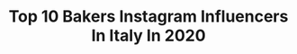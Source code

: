 ---
title: Top 10 Bakers Instagram Influencers In Italy In 2020
description: >-
  Find top bakers Instagram influencers in Italy in 2020. Most popular hashtags: #foodartblog #huffposttaste #nordicware #shareyourtable.
platform: Instagram
profiles:
  - username: "bestobaker"
    fullname: >-
      Giuseppe Besto Stella
    location: "Italy"
    followers: 7026
    engagement: 1423
    commentsToLikes: 0.064533
    id: ck6tyehy039k30j71pe2sx5np
    verified: false
    hashtags: "#covered, #spring, #quarantine, #tattoed"
  - username: "ackyart"
    fullname: >-
      angela de santis
    location: "Italy"
    followers: 11525
    engagement: 932
    commentsToLikes: 0.148545
    id: ck8t79kdyg1eh0j789b6xts54
    verified: false
    hashtags: "#cipiacecucinare, #lemonpoppyseed, #effettosamurai, #aslowmoment"
  - username: "giggiuzzo"
    fullname: >-
      GIGI M.
    location: "Italy"
    followers: 4054
    engagement: 1867
    commentsToLikes: 0.136951
    id: ck8tcceosz0x10j78o88vd740
    verified: false
    hashtags: "#yummy, #bakingstagram, #biga, #fermentonatural"
  - username: "ilragazzochecucina"
    fullname: >-
      
    location: "Italy"
    followers: 12273
    engagement: 800
    commentsToLikes: 0.081113
    id: ck6u3jgeey5550j71u8uemoc4
    verified: false
    hashtags: "#giftedby, #suppliedby, #easteregg, #advertising"
  - username: "charlotteandchocolate"
    fullname: >-
      Carlotta Z. | Baking・Foodphoto
    location: "Italy"
    followers: 2276
    engagement: 1540
    commentsToLikes: 0.140532
    id: ckaork68lnlnv0i78pu1z1guj
    verified: false
    hashtags: "#moodyfood, #lory, #inmykitchen, #bakefromscratch"
  - username: "madewithsourdough"
    fullname: >-
      Jessica | Made With Sourdough
    location: "Italy"
    followers: 20158
    engagement: 377
    commentsToLikes: 0.036981
    id: ck8tb8c4xup2m0j78p0ac2va3
    verified: false
    hashtags: "#mothersday, #sourdoughart, #laminazione, #sauerteig"
  - username: "srubee"
    fullname: >-
      Sruti Nakul
    location: "Italy"
    followers: 74004
    engagement: 1352
    commentsToLikes: 0.003430
    id: ck14hwkvschtq0i19dmgqmk9j
    verified: true
    hashtags: "#complain, #calender2020, #sequinsaree, #beingcute"
  - username: "rossana_pegurri"
    fullname: >-
      Roxana
    location: "Italy"
    followers: 10578
    engagement: 988
    commentsToLikes: 0.330959
    id: ck5znzayupg0e0i14v0w4r6pd
    verified: false
    hashtags: "#arancia, #homemadefood, #cook, #layercake"
  - username: "gabriellagasparinireal"
    fullname: >-
      Gabriella  Foodblogger
    location: "Italy"
    followers: 25387
    engagement: 472
    commentsToLikes: 0.206380
    id: ck55j2r08w4in0i11qrq9yr1v
    verified: false
    hashtags: "#dailyfoodfeed, #parmigiano, #chocolatetart, #composta"
  - username: "tacchiesapori"
    fullname: >-
      Paola Insanguine
    location: "Italy"
    followers: 10489
    engagement: 905
    commentsToLikes: 0.366163
    id: ck5zw0iri58wo0i14glg59a42
    verified: false
    hashtags: "#pastaalluovo, #bagel, #insalateestive, #scattidigusto"
---